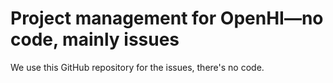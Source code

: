 # Project management for OpenHI—no code, mainly issues

We use this GitHub repository for the issues, there's no code.
